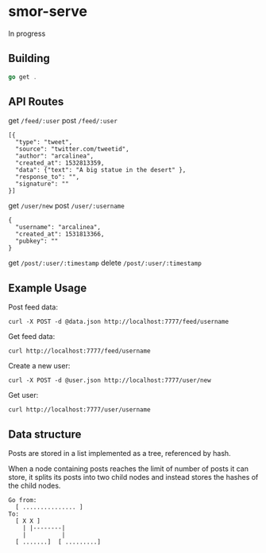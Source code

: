 # smor-serve

In progress

## Building

```go
go get .
```

## API Routes

get `/feed/:user`
post `/feed/:user`

```
[{
  "type": "tweet",
  "source": "twitter.com/tweetid",
  "author": "arcalinea",
  "created_at": 1532813359,
  "data": {"text": "A big statue in the desert" },
  "response_to": "",
  "signature": "" 
}]
```

get `/user/new`
post `/user/:username`

```
{
  "username": "arcalinea",
  "created_at": 1531813366,
  "pubkey": ""
}
```

get `/post/:user/:timestamp`
delete `/post/:user/:timestamp`

## Example Usage

Post feed data:
```
curl -X POST -d @data.json http://localhost:7777/feed/username
```

Get feed data:

```
curl http://localhost:7777/feed/username
```

Create a new user: 

```
curl -X POST -d @user.json http://localhost:7777/user/new
```

Get user: 

```
curl http://localhost:7777/user/username
```

## Data structure 

Posts are stored in a list implemented as a tree, referenced by hash. 

When a node containing posts reaches the limit of number of posts it can store, it splits its posts into two child nodes and instead stores the hashes of the child nodes. 

```
Go from:
  [ ............... ]
To:
  [ X X ]
    | |--------|
    |          |
  [ .......]  [ .........]
```